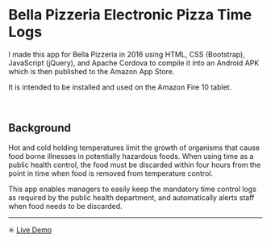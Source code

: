 # Bella Pizzeria Electronic Pizza Time Logs

I made this app for Bella Pizzeria in 2016 using HTML, CSS (Bootstrap), JavaScript (jQuery), and Apache Cordova to compile it into an Android APK which is then published to the Amazon App Store.

It is intended to be installed and used on the Amazon Fire 10 tablet.

<br>

## Background
Hot and cold holding temperatures limit the growth of organisms that cause food borne illnesses in potentially hazardous foods. When using time as a public health control, the food must be discarded within four hours from the point in time when food is removed from temperature control.

This app enables managers to easily keep the mandatory time control logs as required by the public health department, and automatically alerts staff when food needs to be discarded. 
<br>

---

:eight_spoked_asterisk: <a href="https://www.knoxy.tk/portfolio/eptl/">Live Demo</a>
